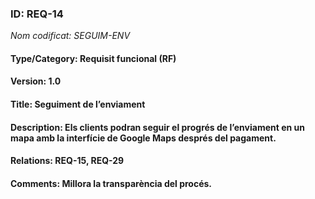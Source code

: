 ### ID: REQ-14
_Nom codificat: SEGUIM-ENV_
#### Type/Category: Requisit funcional (RF)
#### Version: 1.0
#### Title: Seguiment de l’enviament
#### Description: Els clients podran seguir el progrés de l’enviament en un mapa amb la interfície de Google Maps després del pagament.
#### Relations: REQ-15, REQ-29
#### Comments: Millora la transparència del procés.
